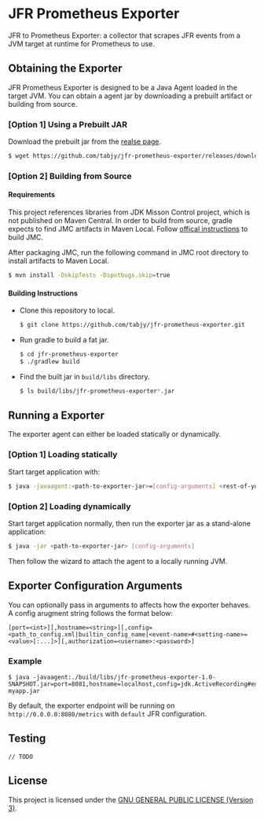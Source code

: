# JFR Prometheus Exporter

JFR to Prometheus Exporter: a collector that scrapes JFR events from a JVM target at runtime for Prometheus to use.

## Obtaining the Exporter

JFR Prometheus Exporter is designed to be a Java Agent loaded in the target JVM. You can obtain a agent jar by downloading a prebuilt artifact or building from source.

### [Option 1] Using a Prebuilt JAR

Download the prebuilt jar from the [realse page](https://github.com/tabjy/jfr-prometheus-exporter/releases).
```sh
$ wget https://github.com/tabjy/jfr-prometheus-exporter/releases/download/v0.1-alpha/jfr-prometheus-exporter-1.0-SNAPSHOT.jar
```

### [Option 2] Building from Source

#### Requirements

This project references libraries from JDK Misson Control project, which is not published on Maven Central. In order to build from source, gradle expects to find JMC artifacts in Maven Local. Follow [offical instructions](http://hg.openjdk.java.net/jmc/jmc/file/5e0a199762b6/README.md#l177) to build JMC.

After packaging JMC, run the following command in JMC root directory to install artifacts to Maven Local.
```sh
$ mvn install -DskipTests -Dspotbugs.skip=true
```

#### Building Instructions

- Clone this repository to local.
  ```sh
  $ git clone https://github.com/tabjy/jfr-prometheus-exporter.git
  ```
- Run gradle to build a fat jar.
  ```sh
  $ cd jfr-prometheus-exporter
  $ ./gradlew build
  ```
- Find the built jar in `build/libs` directory.
  ```sh
  $ ls build/libs/jfr-prometheus-exporter*.jar
  ```

## Running a Exporter

The exporter agent can either be loaded statically or dynamically. 

### [Option 1] Loading statically

Start target application with:
```sh
$ java -javaagent:<path-to-exporter-jar>=[config-arguments] <rest-of-your-java-arguments>
```

### [Option 2] Loading dynamically

Start target application normally, then run the exporter jar as a stand-alone application:
```sh
$ java -jar <path-to-exporter-jar> [config-arguments]
```

Then follow the wizard to attach the agent to a locally running JVM.

## Exporter Configuration Arguments

You can optionally pass in arguments to affects how the exporter behaves. A config arugment string follows the format below:
```
[port=<int>][,hostname=<string>][,config=<path_to_config.xml|builtin_config_name|<event-name>#<setting-name>=<value>[:...]>][,authorization=<username>:<password>]
```

### Example
```
$ java -javaagent:./build/libs/jfr-prometheus-exporter-1.0-SNAPSHOT.jar=port=8081,hostname=localhost,config=jdk.ActiveRecording#enabled=true:jdk.CPULoad#enabled=true,authorization=user:password myapp.jar
```

By default, the exporter endpoint will be running on `http://0.0.0.0:8080/metrics` with `default` JFR configuration.

## Testing

``// TODO``

## License

This project is licensed under the [GNU GENERAL PUBLIC LICENSE (Version 3)](LICENSE).
